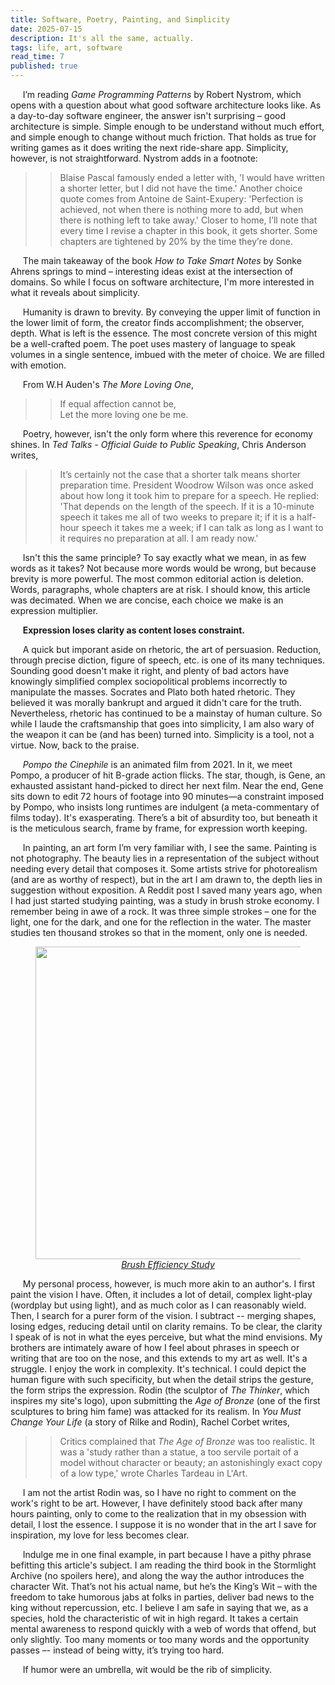 ```yaml
---
title: Software, Poetry, Painting, and Simplicity 
date: 2025-07-15
description: It's all the same, actually.
tags: life, art, software 
read_time: 7
published: true
---
```


&nbsp;&nbsp;&nbsp;&nbsp; I’m reading  *Game Programming Patterns* by Robert Nystrom, which opens with a question about what good software architecture looks like. As a day-to-day software engineer, the answer isn't surprising – good architecture is simple. Simple enough to be understand without much effort, and simple enough to change without much friction. That holds as true for writing games as it does writing the next ride-share app. Simplicity, however, is not straightforward. Nystrom adds in a footnote:
>> Blaise Pascal famously ended a letter with, 'I would have written a shorter letter, but I did not have the time.'
>> Another choice quote comes from Antoine de Saint-Exupery: 'Perfection is achieved, not when there is nothing more to add, but when there is nothing left to take away.'
>> Closer to home, I’ll note that every time I revise a chapter in this book, it gets shorter. Some chapters are tightened by 20% by the time they’re done.

&nbsp;&nbsp;&nbsp;&nbsp; The main takeaway of the book *How to Take Smart Notes* by Sonke Ahrens springs to mind – interesting ideas exist at the intersection of domains. So while I focus on software architecture, I'm more interested in what it reveals about simplicity. 

&nbsp;&nbsp;&nbsp;&nbsp; Humanity is drawn to brevity. By conveying the upper limit of function in the lower limit of form, the creator finds accomplishment; the observer, depth. What is left is the essence. The most concrete version of this might be a well-crafted poem. The poet uses mastery of language to speak volumes in a single sentence, imbued with the meter of choice. We are filled with emotion. 

&nbsp;&nbsp;&nbsp;&nbsp; From W.H Auden's *The More Loving One*,
>> If equal affection cannot be, <br> Let the more loving one be me.

&nbsp;&nbsp;&nbsp;&nbsp; Poetry, however, isn't the only form where this reverence for economy shines. In *Ted Talks - Official Guide to Public Speaking*, Chris Anderson writes,

>> It’s certainly not the case that a shorter talk means shorter preparation time. President Woodrow Wilson was once asked about how long it took him to prepare for a speech. He replied: 
>> 'That depends on the length of the speech. If it is a 10-minute speech it takes me all of two weeks to prepare it; if it is a half-hour speech it takes me a week; if I can talk as long as I want to it requires no preparation at all. I am ready now.' 

&nbsp;&nbsp;&nbsp;&nbsp; Isn't this the same principle? To say exactly what we mean, in as few words as it takes? Not because more words would be wrong, but because brevity is more powerful. The most common editorial action is deletion. Words, paragraphs, whole chapters are at risk. I should know, this article was decimated. When we are concise, each choice we make is an expression multiplier. 

&nbsp;&nbsp;&nbsp;&nbsp; **Expression loses clarity as content loses constraint.**

&nbsp;&nbsp;&nbsp;&nbsp; A quick but imporant aside on rhetoric, the art of persuasion. Reduction, through precise diction, figure of speech, etc. is one of its many techniques. Sounding good doesn't make it right, and plenty of bad actors have knowingly simplified complex sociopolitical problems incorrectly to manipulate the masses. Socrates and Plato both hated rhetoric. They believed it was morally bankrupt and argued it didn't care for the truth. Nevertheless, rhetoric has continued to be a mainstay of human culture. So while I laude the craftsmanship that goes into simplicity, I am also wary of the weapon it can be (and has been) turned into. Simplicity is a tool, not a virtue. Now, back to the praise.

&nbsp;&nbsp;&nbsp;&nbsp; *Pompo the Cinephile* is an animated film from 2021. In it, we meet Pompo, a producer of hit B-grade action flicks. The star, though, is Gene, an exhausted assistant hand-picked to direct her next film. Near the end, Gene sits down to edit 72 hours of footage into 90 minutes—a constraint imposed by Pompo, who insists long runtimes are indulgent (a meta-commentary of films today). It's exasperating. There’s a bit of absurdity too, but  beneath it is the meticulous search, frame by frame, for expression worth keeping.

&nbsp;&nbsp;&nbsp;&nbsp; In painting, an art form I’m very familiar with, I see the same. Painting is not photography. The beauty lies in a representation of the subject without needing every detail that composes it. Some artists strive for photorealism (and are as worthy of respect), but in the art I am drawn to, the depth lies in suggestion without exposition. A Reddit post I saved many years ago, when I had just started studying painting, was a study in brush stroke economy. I remember being in awe of a rock. It was three simple strokes  – one for the light, one for the dark, and one for the reflection in the water. The master studies ten thousand strokes so that in the moment, only one is needed. 

<figure>
<img src="https://images.suchaaverchahal.com/brushEfficeincyStudy.jpg" width="500"/>
<figcaption style="text-align:center;"><i><a href="https://www.reddit.com/r/ImaginaryLandscapes/comments/bppvj8/learning_brush_efficiency_vol3/">Brush Efficiency Study</a></i></figcaption>
</figure>

&nbsp;&nbsp;&nbsp;&nbsp; My personal process, however, is much more akin to an author's. I first paint the vision I have. Often, it includes a lot of detail, complex light-play (wordplay but using light), and as much color as I can reasonably wield. Then, I search for a purer form of the vision. I subtract -- merging shapes, losing edges, reducing detail until on clarity remains. To be clear, the clarity I speak of is not in what the eyes perceive, but what the mind envisions. My brothers are intimately aware of how I feel about phrases in speech or writing that are too on the nose, and this extends to my art as well. It's a struggle. I enjoy the work in complexity. It's technical. I could depict the human figure with such specificity, but when the detail strips the gesture, the form strips the expression. Rodin (the sculptor of *The Thinker*, which inspires my site's logo),  upon submitting the *Age of Bronze* (one of the first sculptures to bring him fame) was attacked for its realism. In *You Must Change Your Life* (a story of Rilke and Rodin), Rachel Corbet writes, 
>> Critics complained that *The Age of Bronze* was too realistic. It was a 'study rather than a statue, a too servile portait of a model without character or beauty; an astonishingly exact copy of a low type,' wrote Charles Tardeau in L'Art.

&nbsp;&nbsp;&nbsp;&nbsp; I am not the artist Rodin was, so I have no right to comment on the work's right to be art. However, I have definitely stood back after many hours painting, only to come to the realization that in my obsession with detail, I lost the essence. I suppose it is no wonder that in the art I save for inspiration, my love for less becomes clear.

&nbsp;&nbsp;&nbsp;&nbsp; Indulge me in one final example, in part because I have a pithy phrase befitting this article's subject. I am reading the third book in the Stormlight Archive (no spoilers here), and along the way the author introduces the character Wit. That’s not his actual name, but he’s the King’s Wit – with the freedom to take humorous jabs at folks in parties, deliver bad news to the king without repercussion, etc. I believe I am safe in saying that we, as a species, hold the characteristic of wit in high regard. It takes a certain mental awareness to respond quickly with a web of words that offend, but only slightly. Too many moments or too many words and the opportunity passes –- instead of being witty, it’s trying too hard. 

&nbsp;&nbsp;&nbsp;&nbsp; If humor were an umbrella, wit would be the rib of simplicity. 
